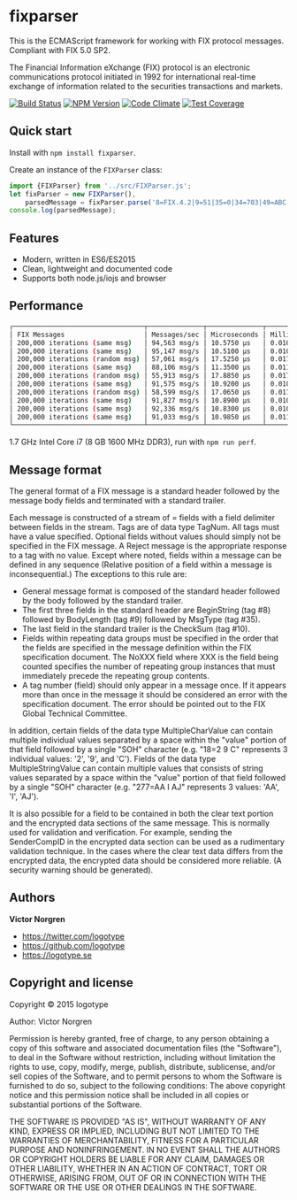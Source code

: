 # fixparser

This is the ECMAScript framework for working with FIX protocol messages. Compliant with FIX 5.0 SP2.

The Financial Information eXchange (FIX) protocol is an electronic communications protocol initiated in 1992 for international real-time exchange of information related to the securities transactions and markets.

[![Build Status](https://travis-ci.org/logotype/fixparser.svg?branch=master)](https://travis-ci.org/logotype/fixparser) [![NPM Version](https://badge.fury.io/js/fixparser.svg)](http://badge.fury.io/js/fixparser) [![Code Climate](https://codeclimate.com/github/logotype/fixparser/badges/gpa.svg)](https://codeclimate.com/github/logotype/fixparser) [![Test Coverage](https://codeclimate.com/github/logotype/fixparser/badges/coverage.svg)](https://codeclimate.com/github/logotype/fixparser/coverage)


Quick start
-----------

Install with `npm install fixparser`.

Create an instance of the `FIXParser` class:

```javascript
import {FIXParser} from '../src/FIXParser.js';
let fixParser = new FIXParser(),
    parsedMessage = fixParser.parse('8=FIX.4.2|9=51|35=0|34=703|49=ABC|52=20100130-10:53:40.830|56=XYZ|10=249|');
console.log(parsedMessage);
```

Features
--------
+ Modern, written in ES6/ES2015
+ Clean, lightweight and documented code
+ Supports both node.js/iojs and browser

Performance
-----------
```bash
┌─────────────────────────────────┬──────────────┬──────────────┬──────────────┐
│ FIX Messages                    │ Messages/sec │ Microseconds │ Milliseconds │
│ 200,000 iterations (same msg)   │ 94,563 msg/s │ 10.5750 μs   │ 0.0106 ms    │
│ 200,000 iterations (same msg)   │ 95,147 msg/s │ 10.5100 μs   │ 0.0105 ms    │
│ 200,000 iterations (random msg) │ 57,061 msg/s │ 17.5250 μs   │ 0.0175 ms    │
│ 200,000 iterations (same msg)   │ 88,106 msg/s │ 11.3500 μs   │ 0.0113 ms    │
│ 200,000 iterations (random msg) │ 55,913 msg/s │ 17.8850 μs   │ 0.0179 ms    │
│ 200,000 iterations (same msg)   │ 91,575 msg/s │ 10.9200 μs   │ 0.0109 ms    │
│ 200,000 iterations (random msg) │ 58,599 msg/s │ 17.0650 μs   │ 0.0171 ms    │
│ 200,000 iterations (same msg)   │ 91,827 msg/s │ 10.8900 μs   │ 0.0109 ms    │
│ 200,000 iterations (same msg)   │ 92,336 msg/s │ 10.8300 μs   │ 0.0108 ms    │
│ 200,000 iterations (same msg)   │ 91,033 msg/s │ 10.9850 μs   │ 0.0110 ms    │
└─────────────────────────────────┴──────────────┴──────────────┴──────────────┘
```
1.7 GHz Intel Core i7 (8 GB 1600 MHz DDR3), run with `npm run perf`.

Message format
--------------

The general format of a FIX message is a standard header followed by the message body fields and terminated with a standard trailer.

Each message is constructed of a stream of <tag>=<value> fields with a field delimiter between fields in the stream. Tags are of data type TagNum. All tags must have a value specified. Optional fields without values should simply not be specified in the FIX message. A Reject message is the appropriate response to a tag with no value.
Except where noted, fields within a message can be defined in any sequence (Relative position of a field within a message is inconsequential.) The exceptions to this rule are:

- General message format is composed of the standard header followed by the body followed by the standard trailer.
- The first three fields in the standard header are BeginString (tag #8) followed by BodyLength (tag #9) followed by MsgType (tag #35).
- The last field in the standard trailer is the CheckSum (tag #10).
- Fields within repeating data groups must be specified in the order that the fields are specified in the message definition within the FIX specification document. The NoXXX field where XXX is the field being counted specifies the number of repeating group instances that must immediately precede the repeating group contents.
- A tag number (field) should only appear in a message once. If it appears more than once in the message it should be considered an error with the specification document. The error should be pointed out to the FIX Global Technical Committee.

In addition, certain fields of the data type MultipleCharValue can contain multiple individual values separated by a space within the "value" portion of that field followed by a single "SOH" character (e.g. "18=2 9 C<SOH>" represents 3 individual values: '2', '9', and 'C'). Fields of the data type MultipleStringValue can contain multiple values that consists of string values separated by a space within the "value" portion of that field followed by a single "SOH" character (e.g. "277=AA I AJ<SOH>" represents 3 values: 'AA', 'I', 'AJ').

It is also possible for a field to be contained in both the clear text portion and the encrypted data sections of the same message. This is normally used for validation and verification. For example, sending the SenderCompID in the encrypted data section can be used as a rudimentary validation technique. In the cases where the clear text data differs from the encrypted data, the encrypted data should be considered more reliable. (A security warning should be generated).

Authors
-------

**Victor Norgren**

+ https://twitter.com/logotype
+ https://github.com/logotype
+ https://logotype.se


Copyright and license
---------------------

Copyright © 2015 logotype

Author: Victor Norgren

Permission is hereby granted, free of charge, to any person obtaining a copy
of this software and associated documentation files (the "Software"), to
deal in the Software without restriction, including without limitation the
rights to use, copy, modify, merge, publish, distribute, sublicense, and/or
sell copies of the Software, and to permit persons to whom the Software is
furnished to do so, subject to the following conditions:  The above copyright
notice and this permission notice shall be included in all copies or
substantial portions of the Software.

THE SOFTWARE IS PROVIDED "AS IS", WITHOUT WARRANTY OF ANY KIND, EXPRESS OR
IMPLIED, INCLUDING BUT NOT LIMITED TO THE WARRANTIES OF MERCHANTABILITY,
FITNESS FOR A PARTICULAR PURPOSE AND NONINFRINGEMENT. IN NO EVENT SHALL THE
AUTHORS OR COPYRIGHT HOLDERS BE LIABLE FOR ANY CLAIM, DAMAGES OR OTHER
LIABILITY, WHETHER IN AN ACTION OF CONTRACT, TORT OR OTHERWISE, ARISING FROM,
OUT OF OR IN CONNECTION WITH THE SOFTWARE OR THE USE OR OTHER DEALINGS
IN THE SOFTWARE.
